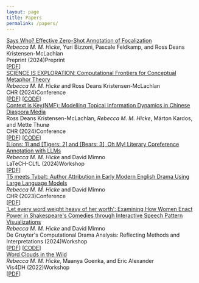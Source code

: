 ```yaml
---
layout: page
title: Papers
permalink: /papers/
---
```

<link rel="stylesheet" href="/assets/css/main.css">
<div><a class="paper-title-link" href="https://arxiv.org/pdf/2409.11390">Says Who? Effective Zero-Shot Annotation of Focalization</a></div>
<div><em class='author-highlight'>Rebecca M. M. Hicke</em>, Yuri Bizzoni, Pascale Feldkamp, and Ross Deans Kristensen-McLachlan</div>
<div>Preprint (2024)<span class="paper-category preprint">Preprint</span></div>
<div>[<a href="https://arxiv.org/pdf/2409.11390">PDF</a>]</div>
<div class="small-spacer"></div>
<div><a class="paper-title-link" href="https://arxiv.org/pdf/2410.08991">SCIENCE IS EXPLORATION: Computational Frontiers for Conceptual Metaphor Theory</a></div>
<div><em class='author-highlight'>Rebecca M. M. Hicke</em> and Ross Deans Kristensen-McLachlan</div>
<div>CHR (2024)<span class="paper-category conference">Conference</span></div>
<div>[<a href="https://arxiv.org/pdf/2410.08991">PDF</a>] [<a href="https://github.com/rmatouschekh/science-is-exploration">CODE</a>]</div>
<div class="small-spacer"></div>
<div><a class="paper-title-link" href="https://arxiv.org/pdf/2410.12791">Context is Key(NMF): Modelling Topical Information Dynamics in Chinese Diaspora Media</a></div>
<div>Ross Deans Kristensen-McLachlan, <em class='author-highlight'>Rebecca M. M. Hicke</em>, Márton Kardos, and Mette Thunø</div>
<div>CHR (2024)<span class="paper-category conference">Conference</span></div>
<div>[<a href="https://arxiv.org/pdf/2410.12791">PDF</a>] [<a href="https://github.com/x-tabdeveloping/turftopic">CODE</a>]</div>
<div class="small-spacer"></div>
<div><a class="paper-title-link" href="https://arxiv.org/pdf/2401.17922.pdf">[Lions: 1] and [Tigers: 2] and [Bears: 3], Oh My! Literary Coreference Annotation with LLMs</a></div>
<div><em class='author-highlight'>Rebecca M. M. Hicke</em> and David Mimno</div>
<div>LaTeCH-CLfL (2024)<span class="paper-category workshop">Workshop</span></div>
<div>[<a href="https://arxiv.org/pdf/2401.17922.pdf">PDF</a>]</div>
<div class="small-spacer"></div>
<div><a class="paper-title-link" href="https://ceur-ws.org/Vol-3558/paper2757.pdf">T5 meets Tybalt: Author Attribution in Early Modern English Drama Using Large Language Models</a></div>
<div><em class='author-highlight'>Rebecca M. M. Hicke</em> and David Mimno</div>
<div>CHR (2023)<span class="paper-category conference">Conference</span></div>
<div>[<a href="https://ceur-ws.org/Vol-3558/paper2757.pdf">PDF</a>]</div>
<div class="small-spacer"></div>
<div><a class="paper-title-link" href="https://www.degruyter.com/document/doi/10.1515/9783111071824/html">'Let every word weight heavy of her worth': Examining How Women Enact Power in Shakespeare's Comedies through Interactive Speech Pattern Visualizations</a></div>
<div><em class='author-highlight'>Rebecca M. M. Hicke</em> and David Mimno</div>
<div>De Gruyter's Computational Drama Analysis: Reflecting Methods and Interpretations (2024)<span class="paper-category workshop">Workshop</span></div>
<div>[<a href="https://www.degruyter.com/document/doi/10.1515/9783111071824/html">PDF</a>] [<a href="https://github.com/rmatouschekh/shakespeare_comedy_annotations">CODE</a>]</div>
<div class="small-spacer"></div>
<div><a class="paper-title-link" href="https://arxiv.org/pdf/2210.08059.pdf">Word Clouds in the Wild</a></div>
<div><em class='author-highlight'>Rebecca M. M. Hicke</em>, Maanya Goenka, and Eric Alexander</div>
<div>Vis4DH (2022)<span class="paper-category workshop">Workshop</span></div>
<div>[<a href="https://arxiv.org/pdf/2210.08059.pdf">PDF</a>]</div>